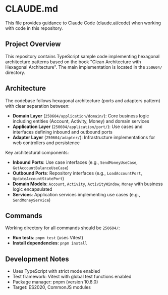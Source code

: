 # CLAUDE.md

This file provides guidance to Claude Code (claude.ai/code) when working with code in this repository.

## Project Overview

This repository contains TypeScript sample code implementing hexagonal architecture patterns based on the book "Clean Architecture with Hexagonal Architecture". The main implementation is located in the `250604/` directory.

## Architecture

The codebase follows hexagonal architecture (ports and adapters pattern) with clear separation between:

- **Domain Layer** (`250604/application/domain/`): Core business logic including entities (Account, Activity, Money) and domain services
- **Application Layer** (`250604/application/port/`): Use cases and interfaces defining inbound and outbound ports
- **Adapter Layer** (`250604/adapter/`): Infrastructure implementations for web controllers and persistence

Key architectural components:
- **Inbound Ports**: Use case interfaces (e.g., `SendMoneyUseCase`, `GetAccountBalanceUseCase`)
- **Outbound Ports**: Repository interfaces (e.g., `LoadAccountPort`, `UpdateAccountStatePort`)
- **Domain Models**: `Account`, `Activity`, `ActivityWindow`, `Money` with business logic encapsulated
- **Services**: Application services implementing use cases (e.g., `SendMoneyService`)

## Commands

Working directory for all commands should be `250604/`:

- **Run tests**: `pnpm test` (uses Vitest)
- **Install dependencies**: `pnpm install`

## Development Notes

- Uses TypeScript with strict mode enabled
- Test framework: Vitest with global test functions enabled
- Package manager: pnpm (version 10.8.0)
- Target: ES2020, CommonJS modules